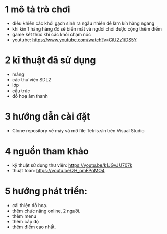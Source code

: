 # 1 mô tả trò chơi
- điều khiển các khối gạch sinh ra ngẫu nhiên để làm kín hàng ngang
- khi kín 1 hàng hàng đó sẽ biến mất và người chơi được cộng thêm điểm
- game kết thúc khi các khối chạm nóc
- youtube: https://www.youtube.com/watch?v=CiU2z1tDS5Y
# 2 kĩ thuật đã sử dụng
- mảng
- các thư viện SDL2
- lớp
- cấu trúc
- đồ hoạ âm thanh
# 3 hướng dẫn cài đặt
- Clone repository về máy và mở file Tetris.sln trên Visual Studio 
# 4 nguồn tham khảo 
- kỹ thuật sử dụng thư viện: https://youtu.be/k1JGvJU707k
- thuật toán: https://youtu.be/zH_omFPqMO4
# 5 hướng phát triển:
- cải thiện đồ hoạ.
- thêm chức năng online, 2 người.
- thêm menu
- thêm cấp độ
- thêm điểm cao nhất.
